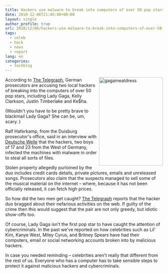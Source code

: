 ```yaml
---
title: Hackers use malware to break into computers of over 50 pop stars
date: 2010-12-06T21:45:00+00:00
layout: single
author_profile: true
url: 2010/12/06/hackers-use-malware-to-break-into-computers-of-over-50-pop-stars/
tags:
  - celeb
  - hack
  - news
  - report
lang: en
categories: 
  - techblog
---
```

[<img title="gagameatdress" border="0" alt="gagameatdress" align="right" src="http://lh3.ggpht.com/_vaUVXcmC3OI/TP1Se-W6UrI/AAAAAAAADYM/QUjwCxcT7tY/gagameatdress_thumb%5B1%5D.jpg?imgmax=800" width="204" height="282" />](http://lh4.ggpht.com/_vaUVXcmC3OI/TP1SdelpNyI/AAAAAAAADYI/h0P3V5x1rN4/s1600-h/gagameatdress%5B3%5D.jpg)According to [The Telegraph](http://www.telegraph.co.uk/news/worldnews/europe/germany/8176827/German-hackers-gained-access-to-Lady-Gagas-computer.html), German prosecutors are accusing two local hackers of breaking into the computers of over 50 pop stars, including Lady Gaga, Kelly Clarkson, Justin Timberlake and Ke$ha.

(Wouldn't you have to be pretty brave to blackmail Lady Gaga? She can be, um, scary. )

Ralf Haferkamp, from the Duisburg prosecutor's office, said in an interview with [Deutsche Welle](http://www.dw-world.de/dw/article/0,,6288237,00.html) that the hackers, two boys of 17 and 23 from the West of Germany, infected the machines with malware in order to steal all sorts of files.

Stolen property allegedly purloined by the duo includes credit cards details, private pictures, emails and unreleased songs. Prosecutors also claim that the suspects managed to sell some of the musical material on the internet – where, because it has not been officially released, it can fetch high prices.

So how did the two men get caught? [The Telegraph](http://www.telegraph.co.uk/news/worldnews/europe/germany/8176827/German-hackers-gained-access-to-Lady-Gagas-computer.html) reports that the hacker duo bragged about their nefarious activities on the web. If guilty of the crime then this would suggest that the pair are not only greedy, but idiotic show-offs too.

Of course, Lady Gaga isn't the first pop star to have caught the attention of cybercriminals. In the past we've reported on how celebrities such as Lil' Kim, Kanye West, Miley Cyrus, and Britney Spears have had their computers, email or social networking accounts broken into by malicious hackers.

In case you needed reminding – celebrities aren't really that different from the rest of us. Everyone who has a computer has to take sensible steps to protect it against malicious hackers and cybercriminals.